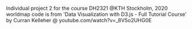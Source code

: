 Individual project 2 for the course DH2321 @KTH Stockholm, 2020
worldmap code is from 'Data Visualization with D3.js - Full Tutorial Course' by Curran Kelleher @ youtube.com/watch?v=_8V5o2UHG0E
